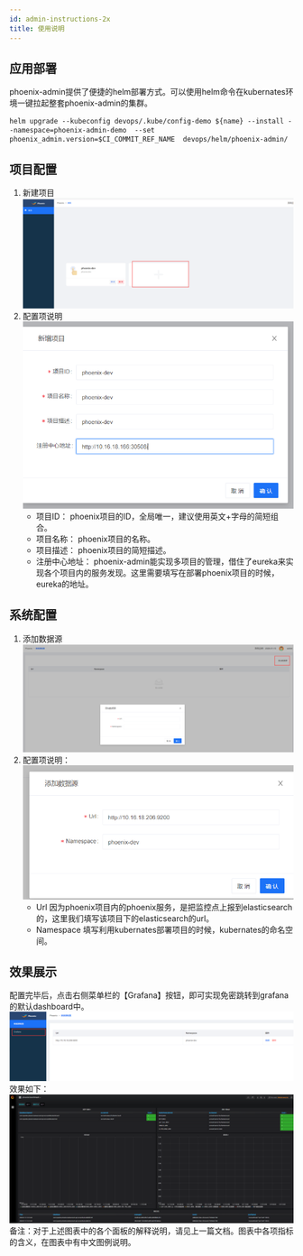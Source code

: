 ```yaml
---
id: admin-instructions-2x
title: 使用说明
---
```


## 应用部署

phoenix-admin提供了便捷的helm部署方式。可以使用helm命令在kubernates环境一键拉起整套phoenix-admin的集群。
```shell
helm upgrade --kubeconfig devops/.kube/config-demo ${name} --install --namespace=phoenix-admin-demo  --set phoenix_admin.version=$CI_COMMIT_REF_NAME  devops/helm/phoenix-admin/
```

##  项目配置
1. 新建项目
![image-20200115193059777](../../assets/phoenix2.x/phoenix-admin/image-20200115193059777.png)
2. 配置项说明
   ![image-20200115200309243](../../assets/phoenix2.x/phoenix-admin/image-20200115200309243.png)
   * 项目ID：
     phoenix项目的ID，全局唯一，建议使用英文+字母的简短组合。
   * 项目名称：
     phoenix项目的名称。
   * 项目描述：
     phoenix项目的简短描述。
   * 注册中心地址：
     phoenix-admin能实现多项目的管理，借住了eureka来实现各个项目内的服务发现。这里需要填写在部署phoenix项目的时候，eureka的地址。

## 系统配置
1. 添加数据源
   ![image-20200115200504478](../../assets/phoenix2.x/phoenix-admin/image-20200115200504478.png)
2. 配置项说明：
   ![image-20200115200709499](../../assets/phoenix2.x/phoenix-admin/image-20200115200709499.png)
   * Url
     因为phoenix项目内的phoenix服务，是把监控点上报到elasticsearch的，这里我们填写该项目下的elasticsearch的url。
   * Namespace
     填写利用kubernates部署项目的时候，kubernates的命名空间。

## 效果展示
配置完毕后，点击右侧菜单栏的【Grafana】按钮，即可实现免密跳转到grafana的默认dashboard中。
![image-20200115201142587](../../assets/phoenix2.x/phoenix-admin/image-20200115201142587.png)
效果如下：
![image-20200115201222406](../../assets/phoenix2.x/phoenix-admin/image-20200115201222406.png)
备注：对于上述图表中的各个面板的解释说明，请见上一篇文档。图表中各项指标的含义，在图表中有中文图例说明。